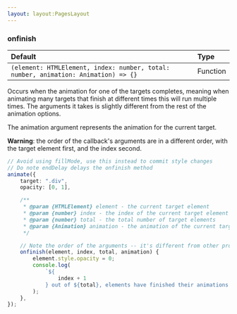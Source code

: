 ```yaml
---
layout: layout:PagesLayout
---
```

### onfinish

| Default                                                                            | Type     |
| :--------------------------------------------------------------------------------- | :------- |
| `(element: HTMLElement, index: number, total: number, animation: Animation) => {}` | Function |

Occurs when the animation for one of the targets completes, meaning when animating many targets that finish at different times this will run multiple times. The arguments it takes is slightly different from the rest of the animation options.

The animation argument represents the animation for the current target.

**Warning**: the order of the callback's arguments are in a different order, with the target element first, and the index second.

```ts
// Avoid using fillMode, use this instead to commit style changes
// Do note endDelay delays the onfinish method
animate({
    target: ".div",
    opacity: [0, 1],

    /**
     * @param {HTMLElement} element - the current target element
     * @param {number} index - the index of the current target element in  `Animate.prototype.targets`
     * @param {number} total - the total number of target elements
     * @param {Animation} animation - the animation of the current target element
     */

    // Note the order of the arguments -- it's different from other properties
    onfinish(element, index, total, animation) {
        element.style.opacity = 0;
        console.log(
            `${
                index + 1
            } out of ${total}, elements have finished their animations. Animation playback speed is ${animation.playbackRate}`
        );
    },
});
```